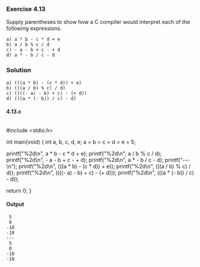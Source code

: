 ### Exercise 4.13
Supply parentheses to show how a C compiler would interpret each of the following expressions.
```
a) a * b - c * d + e
b) a / b % c / d
c) - a - b + c - + d
d) a * - b / c - d
```
### Solution
```
a) (((a * b) - (c * d)) + e)
b) (((a / b) % c) / d)
c) ((((- a) - b) + c) - (+ d))
d) (((a * (- b)) / c) - d)
```
#### 4.13.c
```c
```
#include <stdio.h>

int main(void)
{
   int a, b, c, d, e;
   a = b = c = d = e = 5;

   printf("%2d\n", a * b - c * d + e);
   printf("%2d\n", a / b % c / d);
   printf("%2d\n", - a - b + c - + d);
   printf("%2d\n", a * - b / c - d);
	printf("---\n");
   printf("%2d\n", (((a * b) - (c * d)) + e));
   printf("%2d\n", (((a / b) % c) / d));
   printf("%2d\n", ((((- a) - b) + c) - (+ d)));
   printf("%2d\n", (((a * (- b)) / c) - d));

   return 0;
}
#### Output
```
 5
 0
-10
-10
---
 5
 0
-10
-10
```
